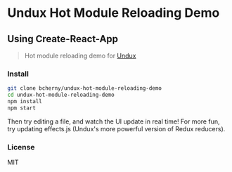 # Undux Hot Module Reloading Demo
## Using Create-React-App

> Hot module reloading demo for [Undux](https://github.com/bcherny/undux)

### Install

```sh
git clone bcherny/undux-hot-module-reloading-demo
cd undux-hot-module-reloading-demo
npm install
npm start
```

Then try editing a file, and watch the UI update in real time! For more fun, try updating effects.js (Undux's more powerful version of Redux reducers).

### License

MIT
